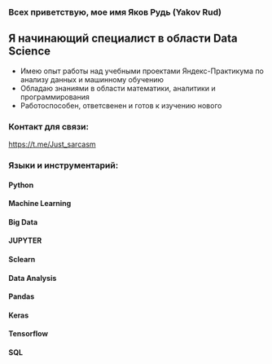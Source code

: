 ### Всех приветствую, мое имя Яков Рудь (Yakov Rud)

## Я начинающий специалист в области Data Science 
- Имею опыт работы над учебными проектами Яндекс-Практикума по анализу данных и машинному обучению
- Обладаю знаниями в области математики, аналитики и программирования
- Работоспособен, ответсвенен и готов к изучению нового

### Контакт для связи:
https://t.me/Just_sarcasm

### Языки и инструментарий:
#### Python
#### Machine Learning 
#### Big Data
#### JUPYTER
#### Sclearn
#### Data Analysis
#### Pandas
#### Keras
#### Tensorflow
#### SQL
